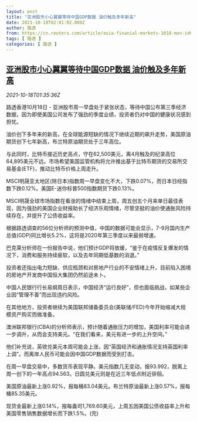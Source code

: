 ```yaml
---
layout: post
title: "亚洲股市小心翼翼等待中国GDP数据 油价触及多年新高"
date: 2021-10-18T02:01:02.000Z
author: 路透
from: https://cn.reuters.com/article/asia-finanial-markets-1018-mon-idCNKBS2H803A
tags: [ 路透 ]
categories: [ 路透 ]
---
```

<!--1634522462000-->
[亚洲股市小心翼翼等待中国GDP数据 油价触及多年新高](https://cn.reuters.com/article/asia-finanial-markets-1018-mon-idCNKBS2H803A)
------

<div>
<div><i>2021-10-18T01:35:36Z</i></div><p>路透香港10月18日 - 亚洲股市周一早盘处于紧张状态，等待中国公布第三季经济数据，因为即使美国公司发布了强劲的季度业绩，投资者仍对中国的健康状况感到担忧。</p><p>油价创下多年来的新高，在全球能源短缺的情况下继续近期的飙升走势，美国原油期货创下七年新高，布兰特原油期货处于三年高位。</p><p>与此同时，比特币接近历史高点，守在62,500美元，离4月触及的纪录高位64,895美元不远。市场希望美国监管机构将允许推出基于比特币期货的交易所交易基金(ETF)，推动比特币价格上周走升。</p><p>MSCI明晟亚太地区(除日本)指数周一早盘变化不大，下跌0.07%，而日本日经指数下跌0.12%。美国E-迷你标普500指数期货下跌0.13%。</p><p>MSCI明晟全球市场指数在看涨的情绪中结束上周，周五创五个月来单日最佳表现，因为强劲的美国企业财报助长了经济乐观情绪，尽管坚挺的油价使通胀风险持续存在，并提升了公债收益率。</p><p>根据路透调查的56位分析师的预测中值，中国的数据可能会显示，7-9月国内生产总值(GDP)同比增长5.2%，这将是2020年第三季度以来最弱增速。</p><p>巴克莱分析师在一份报告中说，他们预计GDP将放缓，“鉴于在疫情反复爆发的情况下，消费和服务持续疲软，以及去年同期低基数的消退。”</p><p>投资者还指出电力短缺、供应瓶颈和对房地产行业的不安情绪上升，目前陷入困境的房地产开发商中国恒大集团仍然前途未卜。</p><p>中国人民银行行长易纲周日表示，中国经济“运行良好”，但也面临挑战，如某些企业因“管理不善”而出现违约风险。</p><p>在其他地方，投资者继续为美国联邦储备委员会(美联储/FED)今年开始缩减大规模资产购买而做准备。</p><p>澳洲联邦银行(CBA)的分析师表示，预计随着通胀压力的增加，美国利率可能会进一步调升，从而会支持美元。“在我们看来，美元有进一步的上升空间。”</p><p>他们补充说，英镑兑美元本周可能会上涨，因“英国经济和通胀情况支持英国利率上调”。而离岸人民币可能会因中国GDP数据而受到打击。</p><p>在周一早盘交易中，多数货币表现平静。美元指数几无变动，报93.992，脱离上周一创下的一年高点94.563。日圆兑美元则是在近三年低点附近徘徊。</p><p>美国原油最新上涨0.92%，报每桶83.04美元。布兰特原油最新上涨0.57%，报每桶85.35美元。</p><p>现货金最新上涨0.14%，报每盎司1,769.60美元，上周五因美国公债收益率上升和美国零售销售数据增长而下跌1.5%。(完)</p>
</div>
